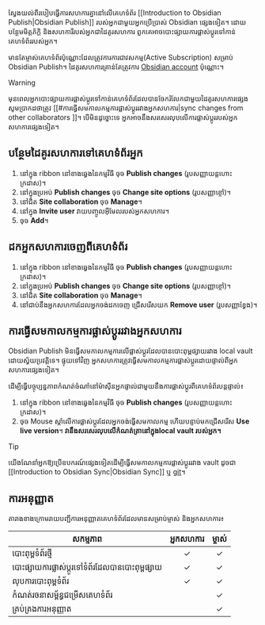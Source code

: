 ស្វែងយល់ពីរបៀបធ្វើការសហការគ្នានៅលើគេហទំព័រ [[Introduction to Obsidian Publish|Obsidian Publish]] របស់អ្នកជាមួយអ្នកប្រើប្រាស់ Obsidian ផ្សេងទៀត។ ដោយបន្ថែមមិត្តភ័ក្តិ និងសហការីរបស់អ្នកជាដៃគូរសហការ ពួកគេអាចបោះផ្សាយការផ្លាស់ប្តូរទៅកាន់គេហទំព័ររបស់អ្នក។

មានតែម្ចាស់គេហទំព័រប៉ុណ្ណោះដែលត្រូវការការជាវសកម្ម(Active Subscription) សម្រាប់ Obsidian Publish។ ដៃគូរសហការគ្រាន់តែត្រូវការ [Obsidian account](https://obsidian.md/account)​ ប៉ុណ្ណោះ។

> [!warning]
> មុនពេលអ្នកបោះផ្សាយការផ្លាស់ប្តូរទៅកាន់គេហទំព័រដែលបានចែករំលែកជាមួយដៃគូរសហការផ្សេង សូមប្រាកដថាត្រូវ [[#ការធ្វើសមកាលកម្មការផ្លាស់ប្តូររវាងអ្នកសហការ|sync changes from other collaborators ]]។​ បើមិនដូច្នោះទេ អ្នកអាចនឹងសរសេរលុបលើការផ្លាស់ប្តូររបស់អ្នកសហការផ្សេងទៀត។

## បន្ថែមដៃគូរសហការទៅគេហទំព័រអ្នក

1. នៅក្នុង ribbon នៅខាងឆ្វេងនៃកម្មវិធី ចុច **Publish changes** (រូបសញ្ញាយន្តហោះក្រដាស)។
2. នៅក្នុងប្រអប់ **Publish changes** ចុច **Change site options** (រូបសញ្ញាខ្ចៅ)។
3. នៅជិត **Site collaboration** ចុច **Manage**។
4. នៅក្នុង **Invite user** វាយបញ្ចូលអ៊ីមែលរបស់អ្នកសហការ។
5. ចុច **Add**។

## ដកអ្នកសហការចេញពីគេហទំព័រ

1. នៅក្នុង ribbon នៅខាងឆ្វេងនៃកម្មវិធី ចុច **Publish changes** (រូបសញ្ញាយន្តហោះក្រដាស)។
2. នៅក្នុងប្រអប់ **Publish changes** ចុច **Change site options** (រូបសញ្ញាខ្ចៅ)។
3. នៅជិត **Site collaboration** ចុច **Manage**។
4. នៅជាប់នឹងអ្នកសហការដែលអ្នកចង់ដកចេញ ជ្រើសរើសយក **Remove user** (រូបសញ្ញាខ្វែង)។

## ការធ្វើសមកាលកម្មការផ្លាស់ប្តូររវាងអ្នកសហការ

Obsidian Publish មិនធ្វើសមកាលកម្មការលើផ្លាស់ប្តូរដែលបានបោះពុម្ពផ្សាយរវាង local vault ដោយស្វ័យប្រវត្តិទេ។ ផ្ទុយទៅវិញ អ្នកសហការត្រូវធ្វើសមកាលកម្មការផ្លាស់ប្តូរដោយផ្ទាល់ពីអ្នកសហការផ្សេងទៀត។

ដើម្បីធ្វើបច្ចុប្បន្នភាពកំណត់ចំណាំនៅម៉ាសុីនអ្នកផ្ទាល់ជាមួយនឹងការផ្លាស់ប្តូរពីគេហទំព័របន្តផ្ទាល់៖

1. នៅក្នុង ribbon នៅខាងឆ្វេងនៃកម្មវិធី​ ចុច **Publish changes** (រូបសញ្ញាយន្តហោះក្រដាស)។
2. ចុច​ Mouse ស្ដាំលើការផ្លាស់ប្តូរដែលអ្នកចង់ធ្វើសមកាលកម្ម ហើយបន្ទាប់មកជ្រើសរើស **Use live version**។ **វានឹងសរសេរលុបលើកំណត់ត្រានៅក្នុង​ local vault របស់អ្នក។**

> [!tip]
> យើងណែនាំអ្នកឱ្យប្រើឧបករណ៍ផ្សេងទៀតដើម្បីធ្វើសមកាលកម្មការផ្លាស់ប្តូររវាង vault ដូចជា [[Introduction to Obsidian Sync|Obsidian Sync]]​​ ឬ [git](https://git-scm.com/)។

## ការអនុញ្ញាត

តារាងខាងក្រោមរាយបញ្ជីការអនុញ្ញាតគេហទំព័រដែលមានសម្រាប់ម្ចាស់ និងអ្នកសហការ៖

| សកម្មភាព                             | អ្នកសហការ | ម្ចាស់ |
|------------------------------------|:------------:|:-----:|
| បោះពុម្ពទំព័រថ្មី                  | ✓            | ✓     |
| បោះផ្សាយការផ្លាស់ប្តូរទៅទំព័រដែលបានបោះពុម្ពផ្សាយ | ✓            | ✓     |
| លុបការបោះពុម្ពទំព័រ                    | ✓            | ✓     |
| កំណត់រចនាសម្ព័ន្ធជម្រើសគេហទំព័រ            |              | ✓     |
| គ្រប់គ្រងការអនុញ្ញាត                 |              | ✓     |
